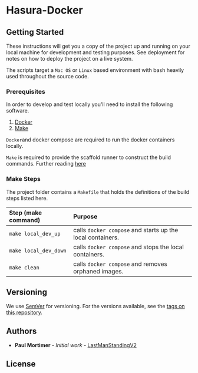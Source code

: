 
# Hasura-Docker


## Getting Started

These instructions will get you a copy of the project up and running on your local machine for development and testing purposes. See deployment for notes on how to deploy the project on a live system.

The scripts target a `Mac OS` or `Linux` based environment with bash heavily used throughout the source code.

### Prerequisites

In order to develop and test locally you'll need to install the following software.

1. [Docker](https://www.docker.com/products/docker-desktop)
2. [Make](https://www.gnu.org/software/make/)


`Docker`and docker compose are required to run the docker containers locally.

`Make` is required to provide the scaffold runner to construct the build commands. Further reading [here](https://opensource.com/article/18/8/what-how-makefile)


### Make Steps

The project folder contains a `Makefile` that holds the definitions of the build steps listed here.

| Step (make command)   | Purpose                                                           
| :-------------------- | :---------------------------------------------------------------- 
| `make local_dev_up`   | calls `docker compose` and starts up the local containers.         
| `make local_dev_down` | calls `docker compose` and stops the local containers.             
| `make clean`          | calls `docker compose` and removes orphaned images.                       

## Versioning

We use [SemVer](http://semver.org/) for versioning. For the versions available, see the [tags on this repository](https://gitlab.com/yard_development/infrastructure/stacks/yard.application.stack/-/tags).

## Authors

- **Paul Mortimer** - _Initial work_ - [LastManStandingV2](https://github.com/LastManStandingV2)

## License